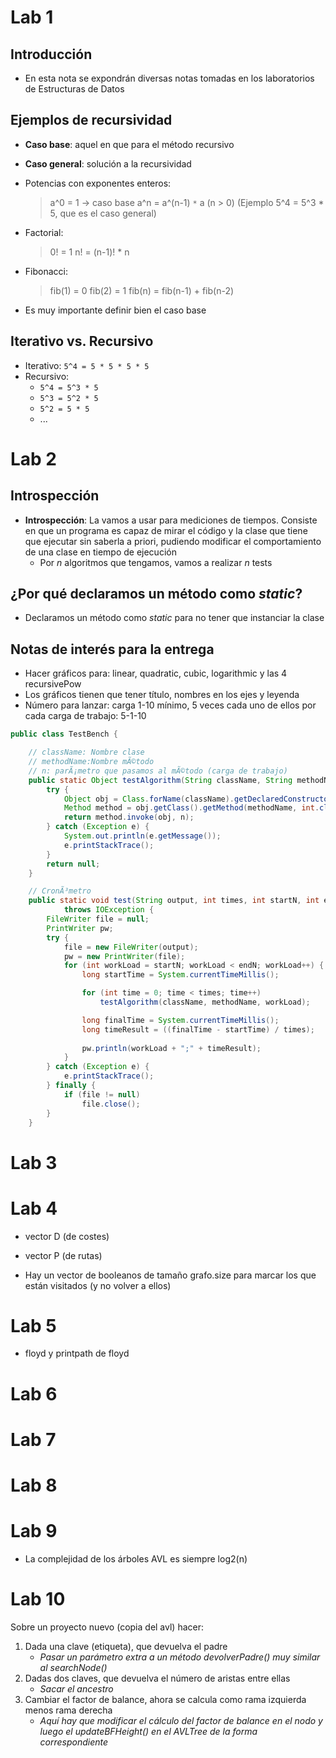 # Lab 1
## Introducción

- En esta nota se expondrán diversas notas tomadas en los laboratorios de Estructuras de Datos
## Ejemplos de recursividad

- **Caso base**: aquel en que para el método recursivo
- **Caso general**: solución a la recursividad

- Potencias con exponentes enteros:
	 >a^0 = 1 -> caso base
	 a^n = a^(n-1) `*` a (n > 0) (Ejemplo 5^4 = 5^3 * 5, que es el caso general)
- Factorial:
	> 0! = 1
	 n! = (n-1)! * n
- Fibonacci:
	> fib(1) = 0
	 fib(2) = 1
	 fib(n) = fib(n-1) + fib(n-2)

- Es muy importante definir bien el caso base

## Iterativo vs. Recursivo

- Iterativo: `5^4 = 5 * 5 * 5 * 5`
- Recursivo:
	- `5^4 = 5^3 * 5`
	- `5^3 = 5^2 * 5`
	- `5^2 = 5 * 5`
	- ...

# Lab 2
## Introspección

- **Introspección**: La vamos a usar para mediciones de tiempos. Consiste en que un programa es capaz de mirar el código y la clase que tiene que ejecutar sin saberla a priori, pudiendo modificar el comportamiento de una clase en tiempo de ejecución
	- Por *n* algoritmos que tengamos, vamos a realizar *n* tests

## ¿Por qué declaramos un método como *static*?

- Declaramos un método como *static* para no tener que instanciar la clase

## Notas de interés para la entrega

- Hacer gráficos para: linear, quadratic, cubic, logarithmic y las 4 recursivePow
- Los gráficos tienen que tener título, nombres en los ejes y leyenda
- Número para lanzar: carga 1-10 mínimo, 5 veces cada uno de ellos por cada carga de trabajo: 5-1-10

````java
public class TestBench {

	// className: Nombre clase
	// methodName:Nombre mÃ©todo
	// n: parÃ¡metro que pasamos al mÃ©todo (carga de trabajo)
	public static Object testAlgorithm(String className, String methodName, int n) {
		try {
			Object obj = Class.forName(className).getDeclaredConstructor().newInstance();
			Method method = obj.getClass().getMethod(methodName, int.class);
			return method.invoke(obj, n);
		} catch (Exception e) {
			System.out.println(e.getMessage());
			e.printStackTrace();
		}
		return null;
	}

	// CronÃ³metro
	public static void test(String output, int times, int startN, int endN, String className, String methodName)
			throws IOException {
		FileWriter file = null;
		PrintWriter pw;
		try {
			file = new FileWriter(output);
			pw = new PrintWriter(file);
			for (int workLoad = startN; workLoad < endN; workLoad++) {
				long startTime = System.currentTimeMillis();

				for (int time = 0; time < times; time++)
					testAlgorithm(className, methodName, workLoad);

				long finalTime = System.currentTimeMillis();
				long timeResult = ((finalTime - startTime) / times);
				
				pw.println(workLoad + ";" + timeResult);
			}
		} catch (Exception e) {
			e.printStackTrace();
		} finally {
			if (file != null)
				file.close();
		}
	}
````

# Lab 3

# Lab 4

- vector D (de costes)
- vector P (de rutas)

- Hay un vector de booleanos de tamaño grafo.size para marcar los que están visitados (y no volver a ellos)

# Lab 5

- floyd y printpath de floyd

# Lab 6

# Lab 7

# Lab 8

# Lab 9

- La complejidad de los árboles AVL es siempre log2(n)

# Lab 10

Sobre un proyecto nuevo (copia del avl) hacer:
1. Dada una clave (etiqueta), que devuelva el padre
	- *Pasar un parámetro extra a un método devolverPadre() muy similar al searchNode()*
2. Dadas dos claves, que devuelva el número de aristas entre ellas
	- *Sacar el ancestro*
3. Cambiar el factor de balance, ahora se calcula como rama izquierda menos rama derecha
	- *Aquí hay que modificar el cálculo del factor de balance en el nodo y luego el updateBFHeight() en el AVLTree de la forma correspondiente* 